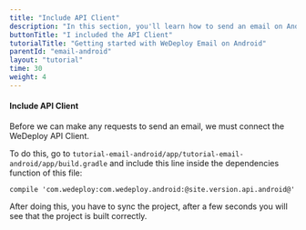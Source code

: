 ```yaml
---
title: "Include API Client"
description: "In this section, you'll learn how to send an email on Android using the WeDeploy API Client."
buttonTitle: "I included the API Client"
tutorialTitle: "Getting started with WeDeploy Email on Android"
parentId: "email-android"
layout: "tutorial"
time: 30
weight: 4
---
```


#### Include API Client

Before we can make any requests to send an email, we must connect the WeDeploy API Client.

To do this, go to `tutorial-email-android/app/tutorial-email-android/app/build.gradle` and include this line inside the dependencies function of this file:

```text/x-groovy
compile 'com.wedeploy:com.wedeploy.android:@site.version.api.android@'
```

After doing this, you have to sync the project, after a few seconds you will see that the project is built correctly.
